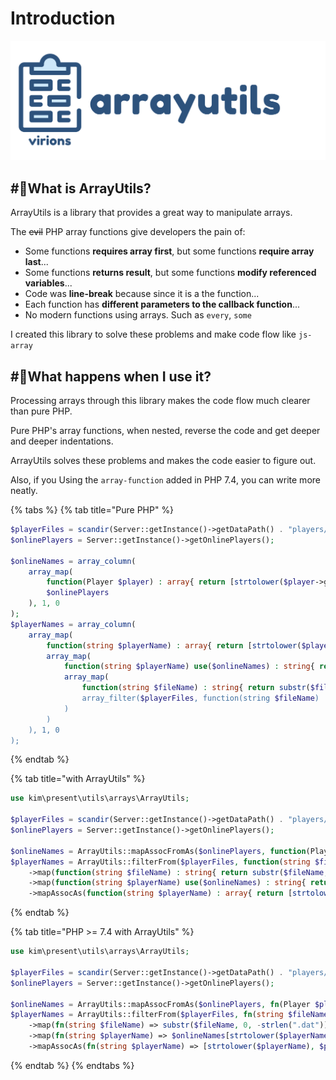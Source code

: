 # Introduction

![](.gitbook/assets/title.svg)

## \#⃣What is ArrayUtils?

ArrayUtils is a library that provides a great way to manipulate arrays.

The ~~evil~~ PHP array functions give developers the pain of:

* Some functions **requires array first**, but some functions **require array last**...  
* Some functions **returns result**, but some functions **modify referenced variables**...
* Code was **line-break** because since it is a the function...
* Each function has **different parameters to the callback function**...
* No modern functions using arrays. Such as `every`, `some`

I created this library to solve these problems and make code flow like `js-array`

## \#⃣What happens when I use it? <a id="importing"></a>

Processing arrays through this library makes the code flow much clearer than pure PHP.

Pure PHP's array functions, when nested, reverse the code and get deeper and deeper indentations.

ArrayUtils solves these problems and makes the code easier to figure out.

Also, if you Using the `array-function` added in PHP 7.4, you can write more neatly.

{% tabs %}
{% tab title="Pure PHP" %}
```php
$playerFiles = scandir(Server::getInstance()->getDataPath() . "players/";
$onlinePlayers = Server::getInstance()->getOnlinePlayers();

$onlineNames = array_column(
    array_map(
        function(Player $player) : array{ return [strtolower($player->getName()), $player->getName()]; },
        $onlinePlayers
    ), 1, 0
);
$playerNames = array_column(
    array_map(
        function(string $playerName) : array{ return [strtolower($playerName), $playerName]; },
        array_map(
            function(string $playerName) use($onlineNames) : string{ return $onlineNames[strtolower($playerName)] ?? $playerName; },
            array_map(
                function(string $fileName) : string{ return substr($fileName, 0, -strlen(\".dat\")); },
                array_filter($playerFiles, function(string $fileName) : bool{ return substr($fileName, -strlen(\".dat\")) === \".dat\"; })
            )
        )
    ), 1, 0
);
```
{% endtab %}

{% tab title="with ArrayUtils" %}
```php
use kim\present\utils\arrays\ArrayUtils;

$playerFiles = scandir(Server::getInstance()->getDataPath() . "players/");
$onlinePlayers = Server::getInstance()->getOnlinePlayers();

$onlineNames = ArrayUtils::mapAssocFromAs($onlinePlayers, function(Player $player) : array{ return [strtolower($player->getName()), $player->getName()]; });
$playerNames = ArrayUtils::filterFrom($playerFiles, function(string $fileName) : bool{ return substr($fileName, -strlen(".dat")) === ".dat"; }) 
    ->map(function(string $fileName) : string{ return substr($fileName, 0, -strlen(".dat")); })
    ->map(function(string $playerName) use($onlineNames) : string{ return $onlineNames[strtolower($playerName)] ?? $playerName; })
    ->mapAssocAs(function(string $playerName) : array{ return [strtolower($playerName), $playerName]; });
```
{% endtab %}

{% tab title="PHP >= 7.4 with ArrayUtils" %}
```php
use kim\present\utils\arrays\ArrayUtils;

$playerFiles = scandir(Server::getInstance()->getDataPath() . "players/");
$onlinePlayers = Server::getInstance()->getOnlinePlayers();

$onlineNames = ArrayUtils::mapAssocFromAs($onlinePlayers, fn(Player $player) => [strtolower($player->getName()), $player->getName()]);
$playerNames = ArrayUtils::filterFrom($playerFiles, fn(string $fileName) => substr($fileName, -strlen(".dat")) === ".dat") 
    ->map(fn(string $fileName) => substr($fileName, 0, -strlen(".dat")))
    ->map(fn(string $playerName) => $onlineNames[strtolower($playerName)] ?? $playerName)
    ->mapAssocAs(fn(string $playerName) => [strtolower($playerName), $playerName]);
```
{% endtab %}
{% endtabs %}

